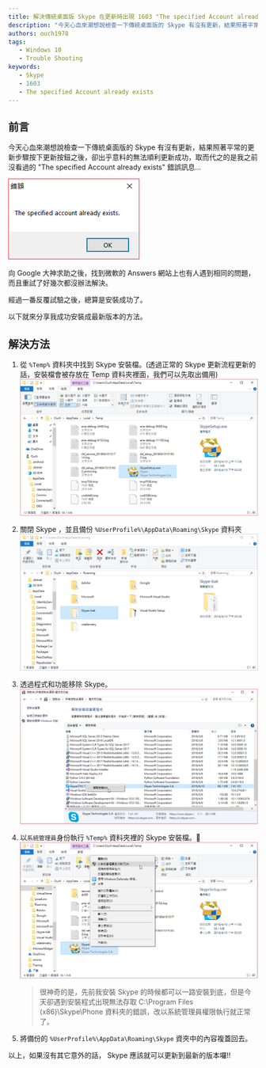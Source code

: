 ```yaml
---
title: 解決傳統桌面版 Skype 在更新時出現 1603 "The specified Account already exists" 錯誤
description: "今天心血來潮想說檢查一下傳統桌面版的 Skype 有沒有更新，結果照著平常的更新步驟按下更新按鈕之後，卻出乎意料的無法順利更新成功，取而代之的是我之前沒看過的 'The specified Account already exists' 錯誤訊息..."
authors: ouch1978
tags: 
   - Windows 10
   - Trouble Shooting
keywords:
   - Skype
   - 1603
   - The specified Account already exists
---
```


## 前言

今天心血來潮想說檢查一下傳統桌面版的 Skype 有沒有更新，結果照著平常的更新步驟按下更新按鈕之後，卻出乎意料的無法順利更新成功，取而代之的是我之前沒看過的 "The specified Account already exists" 錯誤訊息...

![image-01](01-the-specified-account-already-exists-error.png "The specified Account already exists 錯誤")

向 Google 大神求助之後，找到微軟的 Answers 網站上也有人遇到相同的問題，而且重試了好幾次都沒辦法解決。

經過一番反覆試驗之後，總算是安裝成功了。

以下就來分享我成功安裝成最新版本的方法。

<!--truncate-->

## 解決方法

1. 從 `%Temp%` 資料夾中找到 Skype 安裝檔。(透過正常的 Skype 更新流程更新的話，安裝檔會被存放在 Temp 資料夾裡面，我們可以先取出備用)
   ![image-02](02-get-installer-from-temp-folder.png "從 %Temp% 資料夾中取出 Skype 安裝檔")

2. 關閉 Skype ，並且備份 `%UserProfile%\AppData\Roaming\Skype` 資料夾
   ![image-03](03-backup-skype-folder-in-appdata.png "備份 Skype 資料夾")

3. 透過程式和功能移除 Skype。
   ![image-04](04-uninstall-skype.png "移除 Skype")

4. 以`系統管理員`身份執行 `%Temp%` 資料夾裡的 Skype 安裝檔。
   ![image-05](05-install-skype-with-run-as-administrator.png "以系統管理員身份安裝 Skype")

   > 很神奇的是，先前我安裝 Skype 的時候都可以一路安裝到底，但是今天卻遇到安裝程式出現無法存取 C:\Program Files (x86)\Skype\Phone 資料夾的錯誤，改以系統管理員權限執行就正常了。

5. 將備份的 `%UserProfile%\AppData\Roaming\Skype` 資夾中的內容複蓋回去。

以上，如果沒有其它意外的話， Skype 應該就可以更新到最新的版本囉!!
